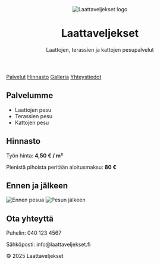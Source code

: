 <!DOCTYPE html>
<html lang="fi">
<head>
  <meta charset="UTF-8">
  <meta name="viewport" content="width=device-width, initial-scale=1.0">
  <title>Laattaveljekset</title>
  <link rel="stylesheet" href="style.css">
</head>
<body>
  <header>
    <img src="logo.png" alt="Laattaveljekset logo" class="logo">
    <h1>Laattaveljekset</h1>
    <p>Laattojen, terassien ja kattojen pesupalvelut</p>
  </header>

  <nav>
    <a href="#palvelut">Palvelut</a>
    <a href="#hinnasto">Hinnasto</a>
    <a href="#galleria">Galleria</a>
    <a href="#yhteys">Yhteystiedot</a>
  </nav>

  <section id="palvelut">
    <h2>Palvelumme</h2>
    <ul>
      <li>Laattojen pesu</li>
      <li>Terassien pesu</li>
      <li>Kattojen pesu</li>
    </ul>
  </section>

  <section id="hinnasto">
    <h2>Hinnasto</h2>
    <p>Työn hinta: <strong>4,50 € / m²</strong></p>
    <p>Pienistä pihoista peritään aloitusmaksu: <strong>80 €</strong></p>
  </section>

  <section id="galleria">
    <h2>Ennen ja jälkeen</h2>
    <div class="gallery">
      <img src="ennen.jpeg" alt="Ennen pesua">
      <img src="jalkeen.jpeg" alt="Pesun jälkeen">
    </div>
  </section>

  <section id="yhteys">
    <h2>Ota yhteyttä</h2>
    <p>Puhelin: 040 123 4567</p>
    <p>Sähköposti: info@laattaveljekset.fi</p>
  </section>

  <footer>
    <p>&copy; 2025 Laattaveljekset</p>
  </footer>
</body>
</html>
